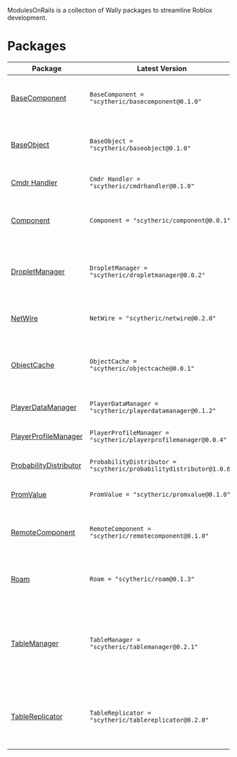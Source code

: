 ModulesOnRails is a collection of Wally packages to streamline Roblox development.

# Packages

| Package | Latest Version | Description |
|---------|----------------|-------------|
| [BaseComponent](https://scytheric.github.io/ModulesOnRails/api/BaseComponent) | `BaseComponent = "scytheric/basecomponent@0.1.0"` | A fork of Sleitnick's Component class for Roblox. |
| [BaseObject](https://scytheric.github.io/ModulesOnRails/api/BaseObject) | `BaseObject = "scytheric/baseobject@0.1.0"` | A base class for creating objects with a lifecycle, janitor, and event system. |
| [Cmdr Handler](https://scytheric.github.io/ModulesOnRails/api/CmdrHandler) | `Cmdr Handler = "scytheric/cmdrhandler@0.1.0"` | A wrapper for eveara/quenty's Cmdr library. |
| [Component](https://scytheric.github.io/ModulesOnRails/api/Component) | `Component = "scytheric/component@0.0.1"` | A fork of Sleitnick's Component class for Roblox. |
| [DropletManager](https://scytheric.github.io/ModulesOnRails/api/DropletManager) | `DropletManager = "scytheric/dropletmanager@0.0.2"` | A Droplet System for managing client-sided collectable items in a game. |
| [NetWire](https://scytheric.github.io/ModulesOnRails/api/NetWire) | `NetWire = "scytheric/netwire@0.2.0"` | A networking library based off of sleitnicks comm library. |
| [ObjectCache](https://scytheric.github.io/ModulesOnRails/api/ObjectCache) | `ObjectCache = "scytheric/objectcache@0.0.1"` | A fork of Pyseph's ObjectCache module, with some additional features. |
| [PlayerDataManager](https://scytheric.github.io/ModulesOnRails/api/PlayerDataManager) | `PlayerDataManager = "scytheric/playerdatamanager@0.1.2"` | A class for managing player profiles. |
| [PlayerProfileManager](https://scytheric.github.io/ModulesOnRails/api/PlayerProfileManager) | `PlayerProfileManager = "scytheric/playerprofilemanager@0.0.4"` | A class for managing player profiles. |
| [ProbabilityDistributor](https://scytheric.github.io/ModulesOnRails/api/ProbabilityDistributor) | `ProbabilityDistributor = "scytheric/probabilitydistributor@1.0.6"` | A class for distributing probability. |
| [PromValue](https://scytheric.github.io/ModulesOnRails/api/PromValue) | `PromValue = "scytheric/promvalue@0.1.0"` | An object class that allows for delayed setting |
| [RemoteComponent](https://scytheric.github.io/ModulesOnRails/api/RemoteComponent) | `RemoteComponent = "scytheric/remotecomponent@0.1.0"` | A component extension to provide easy networking functionality. |
| [Roam](https://scytheric.github.io/ModulesOnRails/api/Roam) | `Roam = "scytheric/roam@0.1.3"` | Roam is a service initialization framework for Roblox. |
| [TableManager](https://scytheric.github.io/ModulesOnRails/api/TableManager) | `TableManager = "scytheric/tablemanager@0.2.1"` | A class for managing and observing data in a table. Includes some additional classes for extending functionality. |
| [TableReplicator](https://scytheric.github.io/ModulesOnRails/api/ServerTableReplicator) | `TableReplicator = "scytheric/tablereplicator@0.2.0"` | A set of classes for replicating tables and their changes between server and client with minimal effort. |
